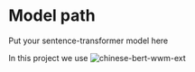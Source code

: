 # Model path

Put your sentence-transformer model here

In this project we use ![chinese-bert-wwm-ext](https://huggingface.co/hfl/chinese-bert-wwm-ext)
